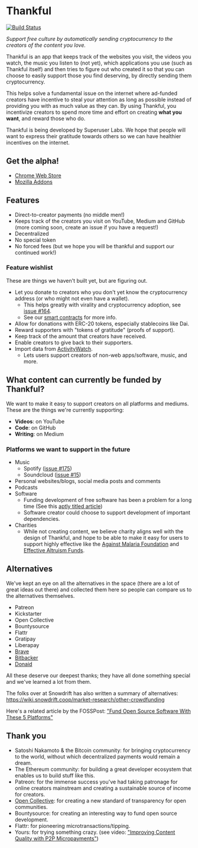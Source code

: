 # Thankful

[![Build Status](https://travis-ci.org/SuperuserLabs/thankful.svg?branch=master)](https://travis-ci.org/SuperuserLabs/thankful)

_Support free culture by automatically sending cryptocurrency to the creators of the content you love._

Thankful is an app that keeps track of the websites you visit, the videos you watch, the music you listen to (not yet), which applications you use (such as Thankful itself) and then tries to figure out who created it so that you can choose to easily support those you find deserving, by directly sending them cryptocurrency.

This helps solve a fundamental issue on the internet where ad-funded creators have incentive to steal your attention as long as possible instead of providing you with as much value as they can. By using Thankful, you incentivize creators to spend more time and effort on creating **what you want**, and reward those who do.

Thankful is being developed by Superuser Labs. We hope that people will want to express their gratitude towards others so we can have healthier incentives on the internet.

## Get the alpha!

- [Chrome Web Store][webstore]
- [Mozilla Addons][mozilla]

[webstore]: https://chrome.google.com/webstore/detail/thankful/eapbondnpopbiepnjfhnaaejfdfjhnde
[mozilla]: https://addons.mozilla.org/en-US/firefox/addon/getthankful/

## Features

- Direct-to-creator payments (no middle men!)
- Keeps track of the creators you visit on YouTube, Medium and GitHub (more coming soon, create an issue if you have a request!)
- Decentralized
- No special token
- No forced fees (but we hope you will be thankful and support our continued work!)

### Feature wishlist

These are things we haven't built yet, but are figuring out.

- Let you donate to creators who you don't yet know the cryptocurrency address (or who might not even have a wallet).
  - This helps greatly with virality and cryptocurrency adoption, see [issue #164](https://github.com/SuperuserLabs/thankful/issues/164).
  - See our [smart contracts](https://github.com/SuperuserLabs/thankful-contracts) for more info.
- Allow for donations with ERC-20 tokens, especially stablecoins like Dai.
- Reward supporters with "tokens of gratitude" (proofs of support).
- Keep track of the amount that creators have received.
- Enable creators to give back to their supporters.
- Import data from [ActivityWatch](https://github.com/ActivityWatch/activitywatch).
  - Lets users support creators of non-web apps/software, music, and more.

## What content can currently be funded by Thankful?

We want to make it easy to support creators on all platforms and mediums. These are the things we're currently supporting:

- **Videos**: on YouTube
- **Code**: on GitHub
- **Writing**: on Medium

### Platforms we want to support in the future

- Music
  - Spotify ([issue #175](https://github.com/SuperuserLabs/thankful/issues/175))
  - Soundcloud ([issue #15](https://github.com/SuperuserLabs/thankful/issues/15))
- Personal websites/blogs, social media posts and comments
- Podcasts
- Software
  - Funding development of free software has been a problem for a long time (See this [aptly titled article](https://fosspost.org/opinions/people-be-thankful-for-free-software-developers))
  - Software creator could choose to support development of important dependencies.
- Charities
  - While not creating content, we believe charity aligns well with the design of Thankful, and hope to be able to make it easy for users to support highly effective like the [Against Malaria Foundation](https://www.againstmalaria.com/) and [Effective Altruism Funds](https://app.effectivealtruism.org/funds).

## Alternatives

We've kept an eye on all the alternatives in the space (there are a lot of great ideas out there) and collected them here so people can compare us to the alternatives themselves.

- Patreon
- Kickstarter
- Open Collective
- Bountysource
- Flattr
- Gratipay
- Liberapay
- [Brave](https://brave.com/)
- [Bitbacker](https://bitbacker.io/)
- [Donaid](https://donaid.io/)

All these deserve our deepest thanks; they have all done something special and we've learned a lot from them.

The folks over at Snowdrift has also written a summary of alternatives: https://wiki.snowdrift.coop/market-research/other-crowdfunding

Here's a related article by the FOSSPost: ["Fund Open Source Software With These 5 Platforms"](https://fosspost.org/articles/fund-open-source-software-with-these-5-platforms)

<!-- These all have different niches filled in different ways, it'd be nice to write about what they do well for their niche, and how that could be generalized, or how we compare -->

## Thank you

- Satoshi Nakamoto & the Bitcoin community: for bringing cryptocurrency to the world, without which decentralized payments would remain a dream.
- The Ethereum community: for building a great developer ecosystem that enables us to build stuff like this.
- Patreon: for the immense success you've had taking patronage for online creators mainstream and creating a sustainable source of income for creators.
- [Open Collective](https://opencollective.com/): for creating a new standard of transparency for open communities.
- Bountysource: for creating an interesting way to fund open source development.
- Flattr: for pioneering microtransactions/tipping.
- Yours: for trying something crazy. (see video: ["Improving Content Quality with P2P Micropayments"](https://www.youtube.com/watch?v=EtYJ748LA1M))
